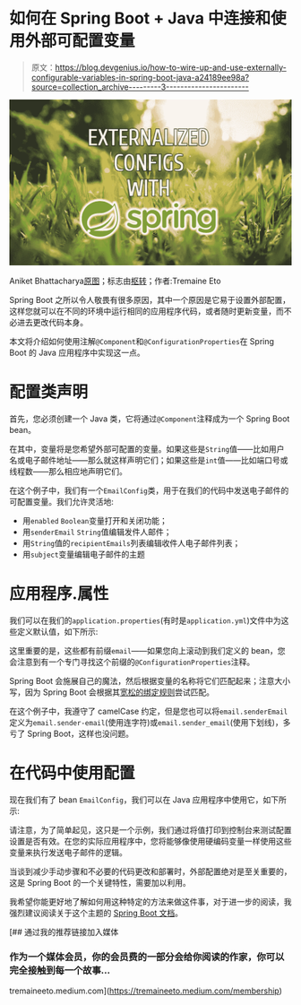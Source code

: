 # 如何在 Spring Boot + Java 中连接和使用外部可配置变量

> 原文：<https://blog.devgenius.io/how-to-wire-up-and-use-externally-configurable-variables-in-spring-boot-java-a24189ee98a?source=collection_archive---------3----------------------->

![](img/710969a26359222686bae827fd09d331.png)

Aniket Bhattacharya[原图](https://unsplash.com/@aniket940518)；标志由[枢转](https://spring.io/projects/spring-framework)；作者:Tremaine Eto

Spring Boot 之所以令人敬畏有很多原因，其中一个原因是它易于设置外部配置，这样您就可以在不同的环境中运行相同的应用程序代码，或者随时更新变量，而不必进去更改代码本身。

本文将介绍如何使用注解`@Component`和`@ConfigurationProperties`在 Spring Boot 的 Java 应用程序中实现这一点。

# 配置类声明

首先，您必须创建一个 Java 类，它将通过`@Component`注释成为一个 Spring Boot bean。

在其中，变量将是您希望外部可配置的变量。如果这些是`String`值——比如用户名或电子邮件地址——那么就这样声明它们；如果这些是`int`值——比如端口号或线程数——那么相应地声明它们。

在这个例子中，我们有一个`EmailConfig`类，用于在我们的代码中发送电子邮件的可配置变量。我们允许灵活地:

*   用`enabled` `Boolean`变量打开和关闭功能；
*   用`senderEmail` `String`值编辑发件人邮件；
*   用`String`值的`recipientEmails`列表编辑收件人电子邮件列表；
*   用`subject`变量编辑电子邮件的主题

# 应用程序.属性

我们可以在我们的`application.properties`(有时是`application.yml`)文件中为这些定义默认值，如下所示:

这里重要的是，这些都有前缀`email`——如果您向上滚动到我们定义的 bean，您会注意到有一个专门寻找这个前缀的`@ConfigurationProperties`注释。

Spring Boot 会施展自己的魔法，然后根据变量的名称将它们匹配起来；注意大小写，因为 Spring Boot 会根据其[宽松的绑定规则](https://docs.spring.io/spring-boot/docs/current/reference/html/spring-boot-features.html#boot-features-external-config-relaxed-binding)尝试匹配。

在这个例子中，我遵守了 camelCase 约定，但是您也可以将`email.senderEmail`定义为`email.sender-email`(使用连字符)或`email.sender_email`(使用下划线)，多亏了 Spring Boot，这样也没问题。

# 在代码中使用配置

现在我们有了 bean `EmailConfig`，我们可以在 Java 应用程序中使用它，如下所示:

请注意，为了简单起见，这只是一个示例，我们通过将值打印到控制台来测试配置设置是否有效。在您的实际应用程序中，您将能够像使用硬编码变量一样使用这些变量来执行发送电子邮件的逻辑。

当谈到减少手动步骤和不必要的代码更改和部署时，外部配置绝对是至关重要的，这是 Spring Boot 的一个关键特性，需要加以利用。

我希望你能更好地了解如何用这种特定的方法来做这件事，对于进一步的阅读，我强烈建议阅读关于这个主题的 [Spring Boot 文档](https://docs.spring.io/spring-boot/docs/1.5.6.RELEASE/reference/html/boot-features-external-config.html)。

[](https://tremaineeto.medium.com/membership) [## 通过我的推荐链接加入媒体

### 作为一个媒体会员，你的会员费的一部分会给你阅读的作家，你可以完全接触到每一个故事…

tremaineeto.medium.com](https://tremaineeto.medium.com/membership)